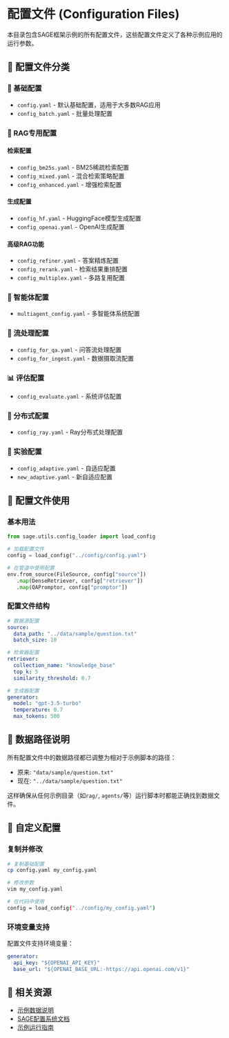 # 配置文件 (Configuration Files)

本目录包含SAGE框架示例的所有配置文件，这些配置文件定义了各种示例应用的运行参数。

## 📁 配置文件分类

### 🔧 基础配置
- `config.yaml` - 默认基础配置，适用于大多数RAG应用
- `config_batch.yaml` - 批量处理配置

### 🧠 RAG专用配置
#### 检索配置
- `config_bm25s.yaml` - BM25稀疏检索配置
- `config_mixed.yaml` - 混合检索策略配置
- `config_enhanced.yaml` - 增强检索配置

#### 生成配置
- `config_hf.yaml` - HuggingFace模型生成配置
- `config_openai.yaml` - OpenAI生成配置

#### 高级RAG功能
- `config_refiner.yaml` - 答案精炼配置
- `config_rerank.yaml` - 检索结果重排配置
- `config_multiplex.yaml` - 多路复用配置

### 🤖 智能体配置
- `multiagent_config.yaml` - 多智能体系统配置

### 🌊 流处理配置
- `config_for_qa.yaml` - 问答流处理配置
- `config_for_ingest.yaml` - 数据摄取流配置

### 📊 评估配置
- `config_evaluate.yaml` - 系统评估配置

### 🚀 分布式配置
- `config_ray.yaml` - Ray分布式处理配置

### 🔬 实验配置
- `config_adaptive.yaml` - 自适应配置
- `new_adaptive.yaml` - 新自适应配置

## 🎯 配置文件使用

### 基本用法
```python
from sage.utils.config_loader import load_config

# 加载配置文件
config = load_config("../config/config.yaml")

# 在管道中使用配置
env.from_source(FileSource, config["source"])
   .map(DenseRetriever, config["retriever"])
   .map(QAPromptor, config["promptor"])
```

### 配置文件结构
```yaml
# 数据源配置
source:
  data_path: "../data/sample/question.txt"
  batch_size: 10

# 检索器配置
retriever:
  collection_name: "knowledge_base"
  top_k: 5
  similarity_threshold: 0.7

# 生成器配置
generator:
  model: "gpt-3.5-turbo"
  temperature: 0.7
  max_tokens: 500
```

## 📂 数据路径说明

所有配置文件中的数据路径都已调整为相对于示例脚本的路径：
- 原来: `"data/sample/question.txt"`
- 现在: `"../data/sample/question.txt"`

这样确保从任何示例目录（如`rag/`, `agents/`等）运行脚本时都能正确找到数据文件。

## 🔧 自定义配置

### 复制并修改
```bash
# 复制基础配置
cp config.yaml my_config.yaml

# 修改参数
vim my_config.yaml

# 在代码中使用
config = load_config("../config/my_config.yaml")
```

### 环境变量支持
配置文件支持环境变量：
```yaml
generator:
  api_key: "${OPENAI_API_KEY}"
  base_url: "${OPENAI_BASE_URL:-https://api.openai.com/v1}"
```

## 🔗 相关资源

- [示例数据说明](../data/README.md)
- [SAGE配置系统文档](../../docs/configuration.md)
- [示例运行指南](../README.md)
